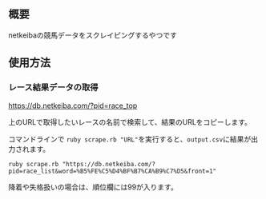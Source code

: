 ## 概要

netkeibaの競馬データをスクレイピングするやつです

## 使用方法

### レース結果データの取得

https://db.netkeiba.com/?pid=race_top

上のURLで取得したいレースの名前で検索して、結果のURLをコピーします。


コマンドラインで `ruby scrape.rb "URL"`を実行すると、`output.csv`に結果が出力されます。

~~~
ruby scrape.rb "https://db.netkeiba.com/?pid=race_list&word=%B5%FE%C5%D4%BF%B7%CA%B9%C7%D5&front=1"
~~~

降着や失格扱いの場合は、順位欄には99が入ります。